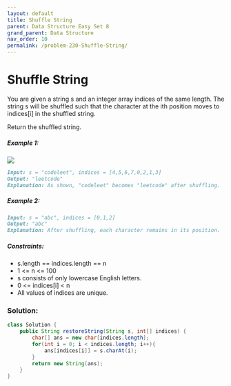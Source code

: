 ```yaml
---
layout: default
title: Shuffle String
parent: Data Structure Easy Set 8
grand_parent: Data Structure
nav_order: 10
permalink: /problem-230-Shuffle-String/
---
```

# Shuffle String

You are given a string s and an integer array indices of the same length. The string s will be shuffled such that the character at the ith position moves to indices[i] in the shuffled string.

Return the shuffled string.

##### Example 1:
![](../../assets/images/ds/q1.jpeg)

```markdown
Input: s = "codeleet", indices = [4,5,6,7,0,2,1,3]
Output: "leetcode"
Explanation: As shown, "codeleet" becomes "leetcode" after shuffling.
```
##### Example 2:
```markdown
Input: s = "abc", indices = [0,1,2]
Output: "abc"
Explanation: After shuffling, each character remains in its position.
```
##### Constraints:
* s.length == indices.length == n
* 1 <= n <= 100
* s consists of only lowercase English letters.
* 0 <= indices[i] < n
* All values of indices are unique.

### Solution:
```java
class Solution {
    public String restoreString(String s, int[] indices) {
        char[] ans = new char[indices.length];
        for(int i = 0; i < indices.length; i++){
            ans[indices[i]] = s.charAt(i);
        }
        return new String(ans);
    }
}
```
